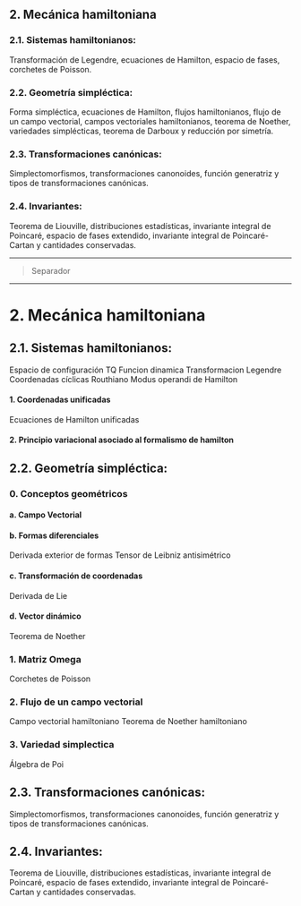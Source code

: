 
## 2. Mecánica hamiltoniana

### 2.1. Sistemas hamiltonianos:
Transformación de Legendre,
ecuaciones de Hamilton,
espacio de fases,
corchetes de Poisson.

### 2.2. Geometría simpléctica:
Forma simpléctica,
ecuaciones de Hamilton,
flujos hamiltonianos,
flujo de un campo vectorial,
campos vectoriales hamiltonianos,
teorema de Noether,
variedades simplécticas,
teorema de Darboux y reducción por simetría.

### 2.3. Transformaciones canónicas:
Simplectomorfismos,
transformaciones canonoides,
función generatriz y tipos de transformaciones canónicas.

### 2.4. Invariantes:
Teorema de Liouville,
distribuciones estadísticas,
invariante integral de Poincaré,
espacio de fases extendido,
invariante integral de Poincaré-Cartan y cantidades conservadas.

---

> Separador

---


# 2. Mecánica hamiltoniana

## 2.1. Sistemas hamiltonianos:

Espacio de configuración TQ
Funcion dinamica
Transformacion Legendre
Coordenadas cíclicas
Routhiano
Modus operandi de Hamilton
#### 1. Coordenadas unificadas
Ecuaciones de Hamilton unificadas
#### 2. Principio variacional asociado al formalismo de hamilton


## 2.2. Geometría simpléctica: 

### 0. Conceptos geométricos
#### a. Campo Vectorial
#### b. Formas diferenciales
Derivada exterior de formas
Tensor de Leibniz antisimétrico
#### c. Transformación de coordenadas
Derivada de Lie
#### d. Vector dinámico
Teorema de Noether

### 1. Matriz Omega
Corchetes de Poisson
### 2. Flujo de un campo vectorial
Campo vectorial hamiltoniano
Teorema de Noether hamiltoniano
### 3. Variedad simplectica
Álgebra de Poi
## 2.3. Transformaciones canónicas:
Simplectomorfismos,
transformaciones canonoides,
función generatriz y tipos de transformaciones canónicas.

## 2.4. Invariantes:
Teorema de Liouville,
distribuciones estadísticas,
invariante integral de Poincaré,
espacio de fases extendido,
invariante integral de Poincaré-Cartan y cantidades conservadas.

<!--stackedit_data:
eyJoaXN0b3J5IjpbMTM1MjAyMDA4NF19
-->